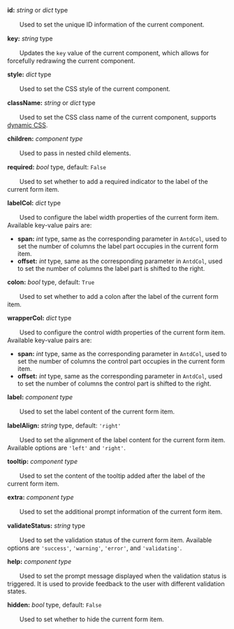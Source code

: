 **id:** *string* or *dict* type

　　Used to set the unique ID information of the current component.

**key:** *string* type

　　Updates the `key` value of the current component, which allows for forcefully redrawing the current component.

**style:** *dict* type

　　Used to set the CSS style of the current component.

**className:** *string* or *dict* type

　　Used to set the CSS class name of the current component, supports [dynamic CSS](/advanced-classname).

**children:** *component type*

　　Used to pass in nested child elements.

**required:** *bool* type, default: `False`

　　Used to set whether to add a required indicator to the label of the current form item.

**labelCol:** *dict* type

　　Used to configure the label width properties of the current form item. Available key-value pairs are:

- **span:** *int* type, same as the corresponding parameter in `AntdCol`, used to set the number of columns the label part occupies in the current form item.
- **offset:** *int* type, same as the corresponding parameter in `AntdCol`, used to set the number of columns the label part is shifted to the right.

**colon:** *bool* type, default: `True`

　　Used to set whether to add a colon after the label of the current form item.

**wrapperCol:** *dict* type

　　Used to configure the control width properties of the current form item. Available key-value pairs are:

- **span:** *int* type, same as the corresponding parameter in `AntdCol`, used to set the number of columns the control part occupies in the current form item.
- **offset:** *int* type, same as the corresponding parameter in `AntdCol`, used to set the number of columns the control part is shifted to the right.

**label:** *component type*

　　Used to set the label content of the current form item.

**labelAlign:** *string* type, default: `'right'`

　　Used to set the alignment of the label content for the current form item. Available options are `'left'` and `'right'`.

**tooltip:** *component type*

　　Used to set the content of the tooltip added after the label of the current form item.

**extra:** *component type*

　　Used to set the additional prompt information of the current form item.

**validateStatus:** *string* type

　　Used to set the validation status of the current form item. Available options are `'success'`, `'warning'`, `'error'`, and `'validating'`.

**help:** *component type*

　　Used to set the prompt message displayed when the validation status is triggered. It is used to provide feedback to the user with different validation states.

**hidden:** *bool* type, default: `False`

　　Used to set whether to hide the current form item.
